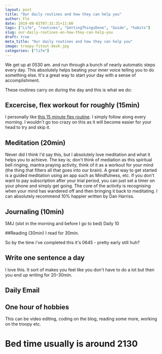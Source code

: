 ```yaml
---
layout: post
title: "Our daily routines and how they can help you"
author: Flo
date: 2019-08-01T07:31:31+11:00
tags: ["Life", "routines", "GettingThingsDone", "Guide", "habits"]
slug: our-daily-routines-an-how-they-can-help-you
draft: true
meta_title: "Our daily routines and how they can help you"
image: troopy-fitout-desk.jpg
categories: ["life"]
---
```


We get up at 0530 am. and run through a bunch of nearly automatic steps every day. This absolutely helps beating your inner voice telling you to do something else. It's a great way to start your day with a sense of accomplishment.

These routines carry on during the day and this is what we do:

## Excercise, flex workout for roughly (15min)
I personally like [this 15 minute flex routine](https://www.youtube.com/watch?v=L_xrDAtykMI). I simply follow along every morning. I wouldn't go too crazy on this as it will become easier for your head to try and skip it.

## Meditation (20min)
Never did I think I'd say this, but I absolutely love meditation and what it helps you to achieve. The key is; don't think of mediation as this spiritual bell ringing, mantra praying activity, think of it as a workout for your mind (the thing that filters all that goes into our brain).
A great way to get started is a guided meditation using an app such as Mindfulness, etc. If you don't want to pay subscription after your trial period, you can just set a timer on your phone and simply get going. The core of the activity is recognising when your mind has wandered off and then bringing it back to meditating.
I can absolutely recommend 10% happier written by Dan Harriss.

## Journaling (10min)
5MJ (slot in the morning and before I go to bed)
Daily 10

##Reading (30min)
I read for 30min.

So by the time i've completed this it's 0645 - pretty early still huh?

## Write one sentence a day
I love this. It sort of makes you feel like you don't have to do a lot but then you end up writing for 20-30min.

## Daily Email

## One hour of hobbies
This can be video editing, coding on the blog, reading some more, working on the troopy etc.

# Bed time usually is around 2130